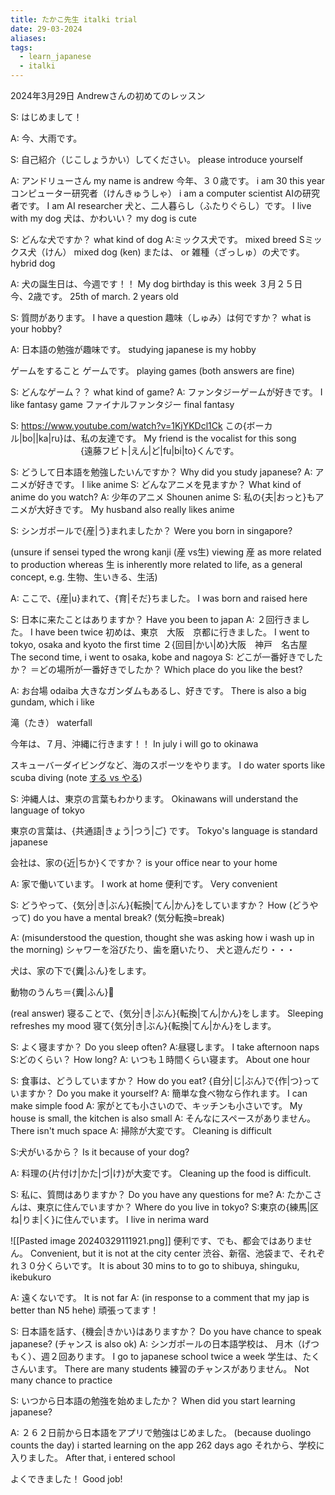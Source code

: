 ```yaml
---
title: たかこ先生 italki trial
date: 29-03-2024
aliases: 
tags:
  - learn_japanese
  - italki
---
```

2024年3月29日
Andrewさんの初めてのレッスン

S: はじめまして！

A: 今、大雨です。

S: 自己紹介（じこしょうかい）してください。
please introduce yourself

A: アンドリューさん
my name is andrew
今年、３０歳です。
i am 30 this year
コンピューター研究者（けんきゅうしゃ）
i am a computer scientist
AIの研究者です。
I am AI researcher
犬と、二人暮らし（ふたりぐらし）です。
I live with my dog
犬は、かわいい？
my dog is cute

S: どんな犬ですか？
what kind of dog
A:ミックス犬です。
mixed breed 
Sミックス犬（けん）
mixed dog (ken)
または、
or
雑種（ざっしゅ）の犬です。
hybrid dog

A: 犬の誕生日は、今週です！！
My dog birthday is this week
３月２５日　今、2歳です。
25th of march. 2 years old

S: 質問があります。
I have a question
趣味（しゅみ）は何ですか？
what is your hobby?

A: 日本語の勉強が趣味です。
studying japanese is my hobby

ゲームをすること
ゲームです。
playing games (both answers are fine)

S: どんなゲーム？？
what kind of game?
A: ファンタジーゲームが好きです。
I like fantasy game
ファイナルファンタジー
final fantasy

S: https://www.youtube.com/watch?v=1KjYKDcl1Ck
この{ボーカル|bo||ka|ru}は、私の友達です。
My friend is the vocalist for this song
　　　　　　　　{遠藤フビト|えん|ど|fu|bi|to}くんです。

S: どうして日本語を勉強したいんですか？
Why did you study japanese?
A: アニメが好きです。
I like anime
S: どんなアニメを見ますか？
What kind of anime do you watch?
A: 少年のアニメ
Shounen anime
S: 私の{夫|おっと}もアニメが大好きです。
My husband also really likes anime

S: シンガポールで{産|う}まれましたか？
Were you born in singapore?

(unsure if sensei typed the wrong kanji (産 vs生)
viewing 産 as more related to production whereas 生 is inherently more related to life, as a general concept, e.g. 生物、生いきる、生活)

A: ここで、{産|u}まれて、{育|そだ}ちました。
I was born and raised here

S: 日本に来たことはありますか？
Have you been to japan
A: ２回行きました。
I have been twice
初めは、東京　大阪　京都に行きました。
I went to tokyo, osaka and kyoto the first time
２{回目|かい|め}大阪　神戸　名古屋
The second time, i went to osaka, kobe and nagoya
S: どこが一番好きでしたか？
＝どの場所が一番好きでしたか？
Which place do you like the best?

A: お台場
odaiba
大きなガンダムもあるし、好きです。
There is also a big gundam, which i like

滝（たき）
waterfall

今年は、７月、沖縄に行きます！！
In july i will go to okinawa 

スキューバーダイビングなど、海のスポーツをやります。
I do water sports like scuba diving (note [する vs やる](https://japanese.stackexchange.com/questions/15383/differences-in-usage-between-%E3%81%99%E3%82%8B-and-%E3%82%84%E3%82%8B))

S: 沖縄人は、東京の言葉もわかります。
Okinawans will understand the language of tokyo

東京の言葉は、{共通語|きょう|つう|ご} です。
Tokyo's language is standard japanese

会社は、家の{近|ちか}くですか？
is your office near to your home

A: 家で働いています。
I work at home
便利です。
Very convenient

S: どうやって、{気分|き|ぶん}{転換|てん|かん}をしていますか？
How (どうやって) do you have a mental break? (気分転換=break)


A: (misunderstood the question, thought she was asking how i wash up in the morning)
シャワーを浴びたり、歯を磨いたり、
犬と遊んだり・・・

犬は、家の下で{糞|ふん}をします。

動物のうんち＝{糞|ふん}💩

(real answer)
寝ることで、{気分|き|ぶん}{転換|てん|かん}をします。
Sleeping refreshes my mood
寝て{気分|き|ぶん}{転換|てん|かん}をします。

S: よく寝ますか？
Do you sleep  often?
A:昼寝します。
I take afternoon naps
S:どのくらい？
How long?
A: いつも１時間くらい寝ます。
About one hour

S: 食事は、どうしていますか？
How do you eat?
{自分|じ|ぶん}で{作|つ}っていますか？
Do you make it yourself?
A: 簡単な食べ物なら作れます。
I can make simple food
A: 家がとても小さいので、キッチンも小さいです。
My house is small, the kitchen is also small
A: そんなにスペースがありません。
There isn't much space 
A: 掃除が大変です。
Cleaning is difficult

S:犬がいるから？
Is it because of your dog?

A: 料理の{片付け|かた|づ|け}が大変です。
Cleaning up the food is difficult.

S: 私に、質問はありますか？
Do you have any questions for me?
A: たかこさんは、東京に住んでいますか？
Where do you live in tokyo?
S:東京の{練馬|区ね|りま|く}に住んでいます。
I live in nerima ward


![[Pasted image 20240329111921.png]]
便利です、でも、都会ではありません。
Convenient, but it is not at the city center
渋谷、新宿、池袋まで、それぞれ３０分くらいです。
It is about 30 mins to to go to shibuya, shinguku, ikebukuro

A: 遠くないです。
It is not far
A: (in response to a comment that my jap is better than N5 hehe) 頑張ってます！

S: 日本語を話す、{機会|きかい}はありますか？
Do you have chance to speak japanese? (チャンス is also ok)
A: シンガポールの日本語学校は、
月木（げつもく）、週２回あります。
I go to japanese school twice a week
学生は、たくさんいます。
There are many students
練習のチャンスがありません。
Not many chance to practice

S: いつから日本語の勉強を始めましたか？
When did you start learning japanese?

A: ２６２日前から日本語をアプリで勉強はじめました。
(because duolingo counts the day) i started learning on the app 262 days ago
それから、学校に入りました。
After that, i entered school

よくできました！
Good job!

